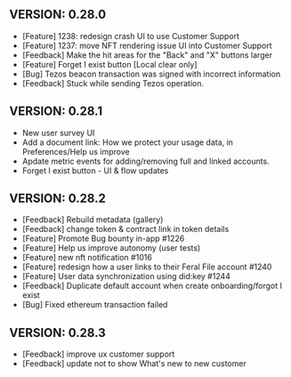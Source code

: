 ## VERSION: 0.28.0
- [Feature] 1238: redesign crash UI to use Customer Support
- [Feature] 1237: move NFT rendering issue UI into Customer Support
- [Feedback] Make the hit areas for the "Back" and "X" buttons larger
- [Feature] Forget I exist button [Local clear only]
- [Bug] Tezos beacon transaction was signed with incorrect information
- [Feedback] Stuck while sending Tezos operation.


## VERSION: 0.28.1
- New user survey UI
- Add a document link: How we protect your usage data, in Preferences/Help us improve
- Apdate metric events for adding/removing full and linked accounts.
- Forget I exist button - UI & flow updates


## VERSION: 0.28.2
- [Feedback] Rebuild metadata (gallery)
- [Feedback] change token & contract link in token details 
- [Feature] Promote Bug bounty in-app #1226
- [Feature] Help us improve autonomy (user tests)
- [Feature] new nft notification #1016
- [Feature] redesign how a user links to their Feral File account #1240
- [Feature] User data synchronization using did:key #1244
- [Feedback] Duplicate default account when create onboarding/forgot I exist
- [Bug] Fixed ethereum transaction failed


## VERSION: 0.28.3
- [Feedback] improve ux customer support
- [Feedback] update not to show What's new to new customer
